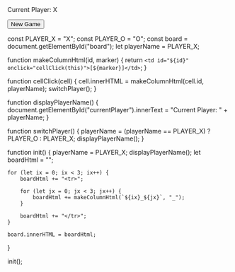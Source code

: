 <html>
    <head>
        <title>2-Player Tic Tac Toe</title>
        <style>
            table { font-size: 40px;
                    font-family: 'Courier New', Courier, monospace; }
        </style>
    </head>
    <body>
        <table id="board"></table>
        <p id="currentPlayer">Current Player: X</p>
        <button onclick="init()">New Game</button>
        <script src="tictactoe.js"></script>
    </body>
</html>

const PLAYER_X = "X";
const PLAYER_O = "O";
const board = document.getElementById("board");
let playerName = PLAYER_X;

function makeColumnHtml(id, marker) {
    return `<td id="${id}" onclick="cellClick(this)">[${marker}]</td>`;
}

function cellClick(cell) {
    cell.innerHTML = makeColumnHtml(cell.id, playerName);
    switchPlayer();
}

function displayPlayerName() {
    document.getElementById("currentPlayer").innerText = "Current Player: " + playerName;
}

function switchPlayer() {
    playerName = (playerName == PLAYER_X) ? PLAYER_O : PLAYER_X;
    displayPlayerName();
}

function init() {
    playerName = PLAYER_X;
    displayPlayerName();
    let boardHtml = "";
    
    for (let ix = 0; ix < 3; ix++) {
        boardHtml += "<tr>";
    
        for (let jx = 0; jx < 3; jx++) {
            boardHtml += makeColumnHtml(`${ix}_${jx}`, "_");
        }
        
        boardHtml += "</tr>";
    }
    
    board.innerHTML = boardHtml;
}

init();

